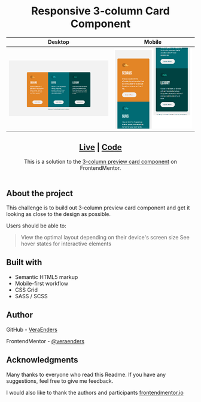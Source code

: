 <h1 align="center">Responsive 3-column Card Component</h1>

| Desktop | Mobile |
| --- | --- |
| ![Desktop](./src/assets/design/screenshot-desktop.png)  | ![Mobile](./src/assets/design/screenshot-mobile-1.png) |

<div align="center">
  <h2><a href="https://veraenders.github.io/3-column-preview-card-component/">Live</a>
  <span> | </span> 
  <a href="https://github.com/VeraEnders/3-column-preview-card-component">Code</a></h2>
  <div>This is a solution to the <a href="https://www.frontendmentor.io/challenges/3column-preview-card-component-pH92eAR2-">3-column preview card component</a> on FrontendMentor.</div>
</div>
<br>

## About the project 
This challenge is to build out 3-column preview card component and get it looking as close to the design as possible. 

Users should be able to:

> View the optimal layout depending on their device's screen size
> See hover states for interactive elements 

## Built with

- Semantic HTML5 markup
- Mobile-first workflow
- CSS Grid
- SASS / SCSS 

## Author

GitHub - [VeraEnders](https://github.com/VeraEnders)

FrontendMentor - [@veraenders](https://www.frontendmentor.io/profile/veraenders)

## Acknowledgments

Many thanks to everyone who read this Readme. If you have any suggestions, feel free to give me feedback. 

I would also like to thank the authors and participants <a href="https://www.frontendmentor.io">frontendmentor.io</a>